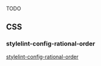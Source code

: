 TODO

## CSS

### stylelint-config-rational-order

[stylelint-config-rational-order](https://github.com/constverum/stylelint-config-rational-order?tab=readme-ov-file#stylelint-config-rational-order)
